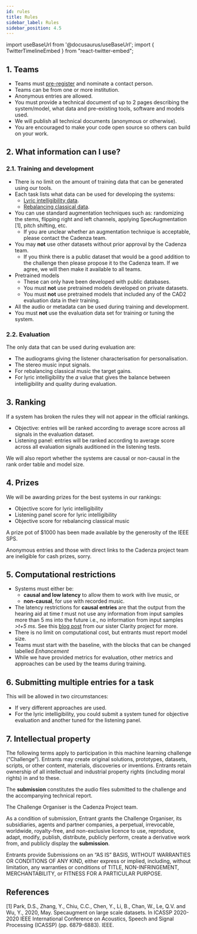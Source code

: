 ```yaml
---
id: rules
title: Rules
sidebar_label: Rules
sidebar_position: 4.5
---
```

import useBaseUrl from '@docusaurus/useBaseUrl';
import { TwitterTimelineEmbed } from "react-twitter-embed";

## 1. Teams

- Teams must [pre-register](./cc2_registration) and nominate a contact person.
- Teams can be from one or more institution.
- Anonymous entries are allowed.
- You must provide a technical document of up to 2 pages describing the system/model, what data and pre-existing tools, software and models used.
- We will publish all technical documents (anonymous or otherwise).
- You are encouraged to make your code open source so others can build on your work.

## 2. What information can I use?

### 2.1. Training and development

- There is no limit on the amount of training data that can be generated using our tools.
- Each task lists what data can be used for developing the systems:
  - [Lyric intelligibility data](../Lyric%20Intelligibility/lyric_data).
  - [Rebalancing classical data](../Rebalancing%20Classical/rebalancing_data).
- You can use standard augmentation techniques such as: randomizing the stems, flipping right and left channels, applying SpecAugmentation [1], pitch shifting, etc.
  - If you are unclear whether an augmentation technique is acceptable, please contact the Cadenza team.
- You may <b>not</b> use other datasets without prior approval by the Cadenza team.
  - If you think there is a public dataset that would be a good addition to the challenge then please propose it to the Cadenza team. If we agree, we will then make it available to all teams.
- Pretrained models
  - These can only have been developed with public databases.
  - You must <b>not</b> use pretrained models developed on private datasets.
  - You must <b>not</b> use pretrained models that included any of the CAD2 evaluation data in their training.
- All the audio or metadata can be used during training and development.
- You must **not** use the evaluation data set for training or tuning the system.

### 2.2. Evaluation

The only data that can be used during evaluation are:

- The audiograms giving the listener characterisation for personalisation.
- The stereo music input signals.
- For rebalancing classical music the target gains.
- For lyric intelligibility the 𝛼 value that gives the balance between intelligibility and quality during evaluation.

## 3. Ranking

If a system has broken the rules they will not appear in the official rankings.

- Objective: entries will be ranked according to average score across all signals in the evaluation dataset.
- Listening panel: entries will be ranked according to average score across all evaluation signals auditioned in the listening tests.

We will also report whether the systems are causal or non-causal in the rank order table and model size.

## 4. Prizes

We will be awarding prizes for the best systems in our rankings:

- Objective score for lyric intelligibility
- Listening panel score for lyric intelligibility
- Objective score for rebalancing classical music

A prize pot of $1000 has been made available by the generosity of the IEEE SPS.

Anonymous entries and those with direct links to the Cadenza project team are ineligible for cash prizes, sorry.

## 5. Computational restrictions

* Systems must either be:
  *  <b>causal and low latency</b> to allow them to work with live music, or
  *  <b>non-causal</b>, for use with recorded music.
* The latency restrictions for <b>causal entries</b> are that the output from the hearing aid at time <i>t</i> must not use any information from input samples more than 5 ms into the future i.e., no information from input samples <i>>t+5 ms</i>. See this [blog post](https://claritychallenge.org/blog/Latency,%20computation%20time%20and%20real-time%20operation) from our sister Clarity project for more.
* There is no limit on computational cost, but entrants must report model size.
* Teams must start with the baseline, with the blocks that can be changed labelled *Enhancement*
* While we have provided metrics for evaluation, other metrics and approaches can be used by the teams during training.

## 6. Submitting multiple entries for a task

This will be allowed in two circumstances:
- If very different approaches are used.
- For the lyric intelligibility, you could submit a system tuned for objective evaluation and another tuned for the listening panel.

## 7. Intellectual property

The following terms apply to participation in this machine learning challenge (“Challenge”). Entrants may create original solutions, prototypes, datasets, scripts, or other content, materials, discoveries or inventions. Entrants retain ownership of all intellectual and industrial property rights (including moral rights) in and to these.

The **submission** constitutes the audio files submitted to the challenge and the accompanying technical report.

The Challenge Organiser is the Cadenza Project team.

As a condition of submission, Entrant grants the Challenge Organiser, its subsidiaries, agents and partner companies, a perpetual, irrevocable, worldwide, royalty-free, and non-exclusive licence to use, reproduce, adapt, modify, publish, distribute, publicly perform, create a derivative work from, and publicly display the **submission**.

Entrants provide Submissions on an “AS IS” BASIS, WITHOUT WARRANTIES OR CONDITIONS OF ANY KIND, either express or implied, including, without limitation, any warranties or conditions of TITLE, NON-INFRINGEMENT, MERCHANTABILITY, or FITNESS FOR A PARTICULAR PURPOSE.

## References
[1] Park, D.S., Zhang, Y., Chiu, C.C., Chen, Y., Li, B., Chan, W., Le, Q.V. and Wu, Y., 2020, May. Specaugment on large scale datasets. In ICASSP 2020-2020 IEEE International Conference on Acoustics, Speech and Signal Processing (ICASSP) (pp. 6879-6883). IEEE.